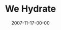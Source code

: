 ---
layout: message
category: message
series: "Context"
title: "We Hydrate"
date: 2007-11-17-00-00
message_id: 469
audio: "http://s3.amazonaws.com/crossroads-media/messages/audio/Context_02_We%20Hydrate_11_18_07_Brian_Tome.mp3"
audio-duration: "52:06"
explicit: false
---